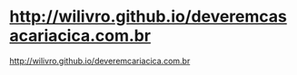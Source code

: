 # http://wilivro.github.io/deveremcasacariacica.com.br
http://wilivro.github.io/deveremcariacica.com.br
